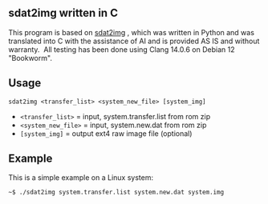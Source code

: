 ## sdat2img written in C

This program is based on [sdat2img](https://github.com/xpirt/sdat2img) , which was written in Python and was translated into C with the assistance of AI and is provided AS IS and without warranty.  All testing has been done using Clang 14.0.6 on Debian 12 "Bookworm".

## **Usage**

```
sdat2img <transfer_list> <system_new_file> [system_img]
```

*   `<transfer_list>` = input, system.transfer.list from rom zip
*   `<system_new_file>` = input, system.new.dat from rom zip
*   `[system_img]` = output ext4 raw image file (optional)

## **Example**

This is a simple example on a Linux system:

```bash
~$ ./sdat2img system.transfer.list system.new.dat system.img
```
